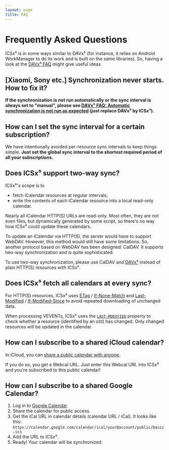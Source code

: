 ```yaml
---
layout: page
title: FAQ
---
```


Frequently Asked Questions
==========================

ICSx⁵ is in some ways similar to DAVx⁵ (for instance, it relies on Android WorkManager to do its work and is built on the same libraries). So,
having a look at the [DAVx⁵ FAQ](https://www.davx5.com/faq) might give
useful ideas.


[Xiaomi, Sony etc.] Synchronization never starts. How to fix it?
----------------------------------------------------------------

**If the synchronization is not run automatically or the sync interval is always
set to "manual", please see [DAVx⁵ FAQ: Automatic synchronization is not run as expected](https://www.davx5.com/faq/synchronization-is-not-run-as-expected)
(just replace DAVx⁵ by ICSx⁵).**


How can I set the sync interval for a certain subscription?
-----------------------------------------------------------

We have intentionally avoided per-resource sync intervals to keep things simple. **Just
set the global sync interval to the shortest required period of all your subscriptions.**


Does ICSx⁵ support two-way sync?
-----------------------------------

ICSx⁵'s scope is to

* fetch iCalendar resources at regular intervals,
* write the contents of each iCalendar resource into a local read-only calendar.

Nearly all iCalendar HTTP(S) URLs are read-only. Most often, they are not
even files, but dynamically generated by some script, so there's
no way how ICSx⁵ could update these calendars.

To update an iCalendar via HTTP(S), the server would have to support
WebDAV. However, this method would still have some limitations. So, another
protocol based on WebDAV has been designed: CalDAV. It supports
two-way synchronization and is quite sophisticated.

To use two-way synchronization, please use CalDAV and [DAVx⁵](https://www.davx5.com)
instead of plain HTTP(S) resources with ICSx⁵.


Does ICSx⁵ fetch all calendars at every sync?
------------------------------------------------

For HTTP(S) resources, ICSx⁵ uses [ETag](https://tools.ietf.org/html/rfc7232#section-2.3) /
[If-None-Match](https://tools.ietf.org/html/rfc7232#section-3.2) and [Last-Modified](https://tools.ietf.org/html/rfc7232#section-2.2) /
[If-Modified-Since](https://tools.ietf.org/html/rfc7232#section-3.3) to avoid repeated downloading of unchanged data.

When processing VEVENTs, ICSx⁵ uses the [`LAST-MODIFIED`](http://tools.ietf.org/html/rfc5545#section-3.8.7.3)
property to check whether a resource (identified by an `UID`) has changed. Only changed
resources will be updated in the calendar.


How can I subscribe to a shared iCloud calendar?
------------------------------------------------

In iCloud, you can [share a public calendar with anyone](https://support.apple.com/en-us/guide/icloud/mm6b1a9479/icloud).

If you do so, you get a Webcal URL. Just enter this Webcal URL into ICSx⁵ and you're
subscribed to this public calendar!


How can I subscribe to a shared Google Calendar?
------------------------------------------------

1. Log in to [Google Calendar](https://calendar.google.com/).
1. Share the calendar for public access.
1. Get the iCal URL in calendar details (calendar URL / iCal).
It looks like this: `https://calendar.google.com/calendar/ical/your@account/public/basic.ics`
1. Add the URL to ICSx⁵.
1. Ready! Your calendar will be synchronized.


